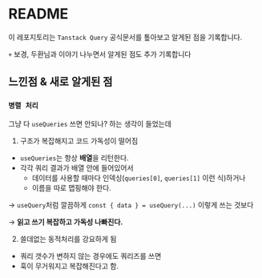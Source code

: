 # README

이 레포지토리는 `Tanstack Query` 공식문서를 톺아보고 알게된 점을 기록합니다.

`+` 보경, 두환님과 이야기 나누면서 알게된 점도 추가 기록합니다

## 느낀점 & 새로 알게된 점

### `병렬 처리`

그냥 다 `useQueries` 쓰면 안되나? 하는 생각이 들었는데

1. 구조가 복잡해지고 코드 가독성이 떨어짐

- `useQueries`는 항상 **배열**을 리턴한다.
- 각각 쿼리 결과가 배열 안에 들어있어서
  - 데이터를 사용할 때마다 인덱싱(`queries[0]`, `queries[1]` 이런 식)하거나
  - 이름을 따로 맵핑해야 한다.

→ `useQuery`처럼 깔끔하게 `const { data } = useQuery(...)` 이렇게 쓰는 것보다

→ **읽고 쓰기 복잡하고 가독성 나빠진다.**

2. 쓸데없는 동적처리를 강요하게 됨

- 쿼리 갯수가 변하지 않는 경우에도 쿼리즈를 쓰면
- 훅이 무거워지고 복잡해진다고 함.
